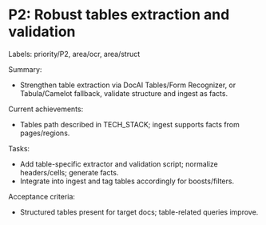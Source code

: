 # P2: Robust tables extraction and validation

Labels: priority/P2, area/ocr, area/struct

Summary:
- Strengthen table extraction via DocAI Tables/Form Recognizer, or Tabula/Camelot fallback, validate structure and ingest as facts.

Current achievements:
- Tables path described in TECH_STACK; ingest supports facts from pages/regions.

Tasks:
- Add table-specific extractor and validation script; normalize headers/cells; generate facts.
- Integrate into ingest and tag tables accordingly for boosts/filters.

Acceptance criteria:
- Structured tables present for target docs; table-related queries improve.

